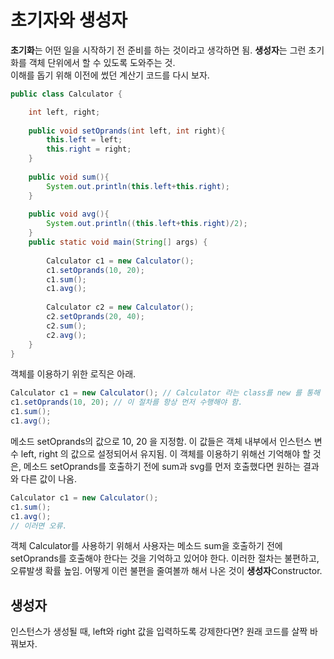# 초기자와 생성자
**초기화**는 어떤 일을 시작하기 전 준비를 하는 것이라고 생각하면 됨. **생성자**는 그런 초기화를 객체 단위에서 할 수 있도록 도와주는 것.   
이해를 돕기 위해 이전에 썼던 계산기 코드를 다시 보자.
```java
public class Calculator {

    int left, right;
    
    public void setOprands(int left, int right){
        this.left = left;
        this.right = right;
    }
      
    public void sum(){
        System.out.println(this.left+this.right);
    }
      
    public void avg(){
        System.out.println((this.left+this.right)/2);
    }
    public static void main(String[] args) {
        
        Calculator c1 = new Calculator(); 
        c1.setOprands(10, 20); 
        c1.sum();       
        c1.avg();       
          
        Calculator c2 = new Calculator();
        c2.setOprands(20, 40);
        c2.sum();       
        c2.avg();
    }
}
```
객체를 이용하기 위한 로직은 아래.
```java
Calculator c1 = new Calculator(); // Calculator 라는 class를 new 를 통해 선언해서 인스턴스화 시키고, 이것을 c1이라는 변수에 담은 것.
c1.setOprands(10, 20); // 이 절차를 항상 먼저 수행해야 함.
c1.sum();       
c1.avg();  
```
메소드 setOprands의 값으로 10, 20 을 지정함. 이 값들은 객체 내부에서 인스턴스 변수 left, right 의 값으로 설정되어서 유지됨. 이 객체를 이용하기 위해선 기억해야 할 것은, 메소드 setOprands를 호출하기 전에 sum과 svg를 먼저 호출했다면 원하는 결과와 다른 값이 나옴.
```java
Calculator c1 = new Calculator(); 
c1.sum();       
c1.avg(); 
// 이러면 오류.
```
 객체 Calculator를 사용하기 위해서 사용자는 메소드 sum을 호출하기 전에 setOprands를 호출해야 한다는 것을 기억하고 있어야 한다. 이러한 절차는 불편하고, 오류발생 확률 높임. 어떻게 이런 불편을 줄여볼까 해서 나온 것이 **생성자**Constructor.

## 생성자
인스턴스가 생성될 때, left와 right 값을 입력하도록 강제한다면? 원래 코드를 살짝 바꿔보자.
```java



